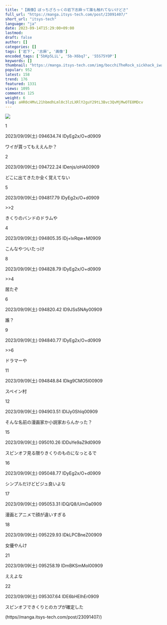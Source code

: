 ```yaml
---
title: "【画像】ぼっちざろっくの岩下志麻って誰も触れてないけどさ"
full_url: "https://manga.itsys-tech.com/post/23091407/"
short_url: "itsys-tech"
language: "ja"
date: 2023-09-14T15:29:00+09:00
lastmod: 
draft: false
author: []
categories: []
tags: ['岩下', '志麻', '画像']
encoded_tags: ['5bKp5LiL', '5b-X6bq7', '55S75YOP']
keywords: []
thumbnail: "https://manga.itsys-tech.com/img/bocchiTheRock_sickhack_iwashitaShima_iraiza.jpg"
popular: 952
latest: 158
trend: 176
featured: 1331
views: 1095
comments: 125
weight: 6
slug: aHR0cHMvL21hbmdhLml0c3lzLXRlY2guY29tL3Bvc3QvMjMwOTE0MDcv
---
```


![](https://manga.itsys-tech.com/img/bocchiTheRock_sickhack_iwashitaShima_iraiza.jpg)

<div><p class='t_h'>1 <p>2023/09/09(土) 094634.74 IDyEg2x/O+d0909</p></p><blockquote class='imgur-embed-pub'></blockquote><blockquote class='imgur-embed-pub'></blockquote><blockquote class='imgur-embed-pub'></blockquote><p>ワイが貰ってもええんか？</p><p class='t_h'>2 <p>2023/09/09(土) 094722.24 IDenjs/oHA00909</p></p><p class='t_b'>どこに出てきたか全く覚えてない</p><p class='t_h t_i'>5 <p>2023/09/09(土) 094817.79 IDyEg2x/O+d0909</p></p><p class='t_b t_i'><p class='anchor'>>>2</p>きくりのバンドのドラムや</p><p class='t_h'>4 <p>2023/09/09(土) 094805.35 IDj+lxRqw+M0909</p></p><p class='t_b'>こんなやついたっけ</p><p class='t_h t_i'>8 <p>2023/09/09(土) 094828.79 IDyEg2x/O+d0909</p></p><p class='t_b t_i'><p class='anchor'>>>4</p>居たぞ</p><p class='t_h'>6 <p>2023/09/09(土) 094820.42 ID9JSs5NAy00909</p></p><p class='t_b'>誰？</p><p class='t_h t_i'>9 <p>2023/09/09(土) 094840.77 IDyEg2x/O+d0909</p></p><p class='t_b t_i'><p class='anchor'>>>6</p>ドラマーや</p><p class='t_h'>11 <p>2023/09/09(土) 094848.84 IDkg9CMO5l00909</p></p><p class='t_b'>スペイン村</p><p class='t_h'>12 <p>2023/09/09(土) 094903.51 IDIJy0ShIq00909</p></p><p class='t_b'>そんな名前の漫画家か小説家おらんかった？</p><p class='t_h'>15 <p>2023/09/09(土) 095010.26 IDDuYe9aZ9d0909</p></p><p class='t_b'>スピンオフ見る限りきくりのものになっとるで</p><p class='t_h'>16 <p>2023/09/09(土) 095048.77 IDyEg2x/O+d0909</p></p><p class='t_b'>シンプルだけどビジュ良いよな</p><p class='t_h'>17 <p>2023/09/09(土) 095053.31 IDQ/Q8/UmOa0909</p></p><p class='t_b'>漫画とアニメで顔が違いすぎる</p><p class='t_h'>18 <p>2023/09/09(土) 095229.93 IDkLPCBneZ00909</p></p><p class='t_b'>女優やんけ</p><p class='t_h'>21 <p>2023/09/09(土) 095258.19 IDmBKSmMol00909</p></p><p class='t_b'>ええよな</p><p class='t_h'>22 <p>2023/09/09(土) 095307.64 IDE6bHEIhEr0909</p></p><p class='t_b'>スピンオフできくりとのカプが確定した</p></div>

(https//manga.itsys-tech.com/post/23091407/)
